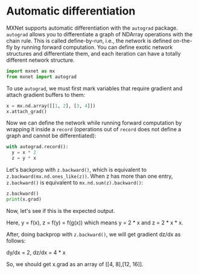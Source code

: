 <!--- Licensed to the Apache Software Foundation (ASF) under one -->
<!--- or more contributor license agreements.  See the NOTICE file -->
<!--- distributed with this work for additional information -->
<!--- regarding copyright ownership.  The ASF licenses this file -->
<!--- to you under the Apache License, Version 2.0 (the -->
<!--- "License"); you may not use this file except in compliance -->
<!--- with the License.  You may obtain a copy of the License at -->

<!---   http://www.apache.org/licenses/LICENSE-2.0 -->

<!--- Unless required by applicable law or agreed to in writing, -->
<!--- software distributed under the License is distributed on an -->
<!--- "AS IS" BASIS, WITHOUT WARRANTIES OR CONDITIONS OF ANY -->
<!--- KIND, either express or implied.  See the License for the -->
<!--- specific language governing permissions and limitations -->
<!--- under the License. -->

# Automatic differentiation

MXNet supports automatic differentiation with the `autograd` package.
`autograd` allows you to differentiate a graph of NDArray operations
with the chain rule.
This is called define-by-run, i.e., the network is defined on-the-fly by
running forward computation. You can define exotic network structures
and differentiate them, and each iteration can have a totally different
network structure.

```python
import mxnet as mx
from mxnet import autograd
```

To use `autograd`, we must first mark variables that require gradient and
attach gradient buffers to them:

```python
x = mx.nd.array([[1, 2], [3, 4]])
x.attach_grad()
```

Now we can define the network while running forward computation by wrapping
it inside a `record` (operations out of `record` does not define
a graph and cannot be differentiated):

```python
with autograd.record():
  y = x * 2
  z = y * x
```

Let's backprop with `z.backward()`, which is equivalent to
`z.backward(mx.nd.ones_like(z))`. When z has more than one entry, `z.backward()`
is equivalent to `mx.nd.sum(z).backward()`:

```python
z.backward()
print(x.grad)
```

Now, let's see if this is the expected output.

Here, y = f(x), z = f(y) = f(g(x))
which means y = 2 * x and z = 2 * x * x.

After, doing backprop with `z.backward()`, we will get gradient dz/dx as follows:

dy/dx = 2,
dz/dx = 4 * x

So, we should get x.grad as an array of [[4, 8],[12, 16]].

<!-- INSERT SOURCE DOWNLOAD BUTTONS -->
